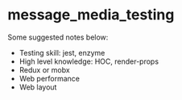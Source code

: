 ﻿# message_media_testing
Some suggested notes below: 
- Testing skill: jest, enzyme
- High level knowledge: HOC, render-props
- Redux or mobx
- Web performance
- Web layout
